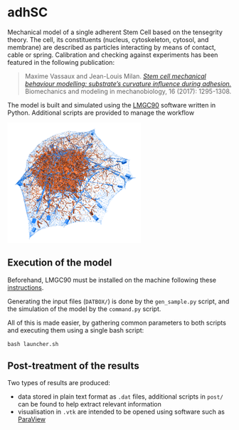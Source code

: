 # adhSC

Mechanical model of a single adherent Stem Cell based on the tensegrity theory. The cell, its constituents (nucleus, cytoskeleton, cytosol, and membrane) are described as particles interacting by means of contact, cable or spring. Calibration and checking against experiments has been featured in the following publication:

> Maxime Vassaux and Jean-Louis Milan. [*Stem cell mechanical behaviour modelling: substrate’s curvature influence during adhesion.*](https://doi.org/10.1007/s10237-017-0888-4) Biomechanics and modeling in mechanobiology, 16 (2017): 1295-1308. 

The model is built and simulated using the [LMGC90](https://git-xen.lmgc.univ-montp2.fr/lmgc90/lmgc90_user/wikis/home) software written in Python. Additional scripts are provided to manage the workflow

<img src="https://github.com/mvassaux/mvassaux.github.io/raw/master/static/intra-cell_forces_blutens-redcomp.png" width="300" />

## Execution of the model

Beforehand, LMGC90 must be installed on the machine following these [instructions](https://git-xen.lmgc.univ-montp2.fr/lmgc90/lmgc90_user/wikis/download_and_install).

Generating the input files (`DATBOX/`) is done by the `gen_sample.py` script, and the simulation of the model by the `command.py` script.

All of this is made easier, by gathering common parameters to both scripts and executing them using a single bash script: 

    bash launcher.sh
    
## Post-treatment of the results

Two types of results are produced:
- data stored in plain text format as `.dat` files, additional scripts in `post/` can be found to help extract relevant information
- visualisation in `.vtk` are intended to be opened using software such as [ParaView](https://www.paraview.org/)
